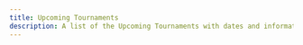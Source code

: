 ```yaml
---
title: Upcoming Tournaments
description: A list of the Upcoming Tournaments with dates and information
---
```


